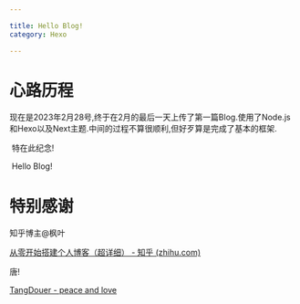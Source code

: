 ```yaml
---

title: Hello Blog!
category: Hexo

---
```


# 心路历程

​	现在是2023年2月28号,终于在2月的最后一天上传了第一篇Blog.使用了Node.js和Hexo以及Next主题.中间的过程不算很顺利,但好歹算是完成了基本的框架.

​	特在此纪念!

​	Hello Blog!

# 特别感谢

知乎博主@枫叶

[从零开始搭建个人博客（超详细） - 知乎 (zhihu.com)](https://zhuanlan.zhihu.com/p/102592286)

唐!

[TangDouer - peace and love](https://www.tangdouer.cn/)